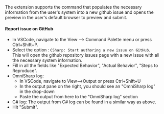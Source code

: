 The extension supports the command that populates the necessary information from the user's system into a new github issue and opens the preview in the user's default browser to preview and submit.

#### Report issue on GitHub
* In VSCode, navigate to the View --> Command Palette menu or press Ctrl+Shift+P.
* Select the option : `CSharp: Start authoring a new issue on GitHub`. This will open the github repository issues page with a new issue with all the necessary system information. 
* Fill in all the fields like "Expected Behavior", "Actual Behavior", "Steps to Reproduce".
* OmniSharp log: 
    * In VSCode, navigate to View-->Output or press Ctrl+Shift+U
    * In the output pane on the right, you should see an "OmniSharp log" in the drop-down
    * Paste the output from here to the "OmniSharp log" section
* C# log: The output from C# log can be found in a similar way as above.
* Hit "Submit".
